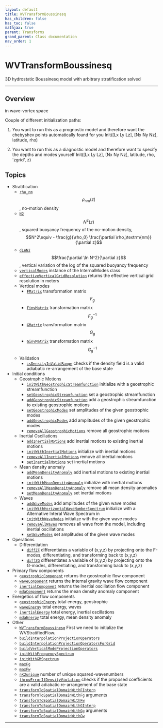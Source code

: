 ```yaml
---
layout: default
title: WVTransformBoussinesq
has_children: false
has_toc: false
mathjax: true
parent: Transforms
grand_parent: Class documentation
nav_order: 1
---
```


#  WVTransformBoussinesq

3D hydrostatic Boussinesq model with arbitrary stratification solved


---

## Overview
  in wave-vortex space
 
  Couple of different initialization paths:
  1) You want to run this as a prognostic model and therefore want
     the chebyshev points automatically found for you
        Init([Lx Ly Lz], [Nx Ny Nz], latitude, rho)
 
  2) You want to run this as a diagnostic model and therefore want
     to specify the depths and modes yourself
        Init([Lx Ly Lz], [Nx Ny Nz], latitude, rho, 'zgrid', z)


## Topics
+ Stratification
  + [`rho_nm`](/classes/transforms/wvtransformboussinesq/rho_nm.html) $$\rho_\textrm{nm}(z)$$, no-motion density
  + [`N2`](/classes/transforms/wvtransformboussinesq/n2.html) $$N^2(z)$$, squared buoyancy frequency of the no-motion density, $$N^2\equiv - \frac{g}{\rho_0} \frac{\partial \rho_\textrm{nm}}{\partial z}$$
  + [`dLnN2`](/classes/transforms/wvtransformboussinesq/dlnn2.html) $$\frac{\partial \ln N^2}{\partial z}$$, vertical variation of the log of the squared buoyancy frequency
  + [`verticalModes`](/classes/transforms/wvtransformboussinesq/verticalmodes.html) instance of the InternalModes class
  + [`effectiveVerticalGridResolution`](/classes/transforms/wvtransformboussinesq/effectiveverticalgridresolution.html) returns the effective vertical grid resolution in meters
  + Vertical modes
    + [`FMatrix`](/classes/transforms/wvtransformboussinesq/fmatrix.html) transformation matrix $$F_g$$
    + [`FinvMatrix`](/classes/transforms/wvtransformboussinesq/finvmatrix.html) transformation matrix $$F_g^{-1}$$
    + [`GMatrix`](/classes/transforms/wvtransformboussinesq/gmatrix.html) transformation matrix $$G_g$$
    + [`GinvMatrix`](/classes/transforms/wvtransformboussinesq/ginvmatrix.html) transformation matrix $$G_g^{-1}$$
  + Validation
    + [`isDensityInValidRange`](/classes/transforms/wvtransformboussinesq/isdensityinvalidrange.html) checks if the density field is a valid adiabatic re-arrangement of the base state
+ Initial conditions
  + Geostrophic Motions
    + [`initWithGeostrophicStreamfunction`](/classes/transforms/wvtransformboussinesq/initwithgeostrophicstreamfunction.html) initialize with a geostrophic streamfunction
    + [`setGeostrophicStreamfunction`](/classes/transforms/wvtransformboussinesq/setgeostrophicstreamfunction.html) set a geostrophic streamfunction
    + [`addGeostrophicStreamfunction`](/classes/transforms/wvtransformboussinesq/addgeostrophicstreamfunction.html) add a geostrophic streamfunction to existing geostrophic motions
    + [`setGeostrophicModes`](/classes/transforms/wvtransformboussinesq/setgeostrophicmodes.html) set amplitudes of the given geostrophic modes
    + [`addGeostrophicModes`](/classes/transforms/wvtransformboussinesq/addgeostrophicmodes.html) add amplitudes of the given geostrophic modes
    + [`removeAllGeostrophicMotions`](/classes/transforms/wvtransformboussinesq/removeallgeostrophicmotions.html) remove all geostrophic motions
  + Inertial Oscillations
    + [`addInertialMotions`](/classes/transforms/wvtransformboussinesq/addinertialmotions.html) add inertial motions to existing inertial motions
    + [`initWithInertialMotions`](/classes/transforms/wvtransformboussinesq/initwithinertialmotions.html) initialize with inertial motions
    + [`removeAllInertialMotions`](/classes/transforms/wvtransformboussinesq/removeallinertialmotions.html) remove all inertial motions
    + [`setInertialMotions`](/classes/transforms/wvtransformboussinesq/setinertialmotions.html) set inertial motions
  + Mean density anomaly
    + [`addMeanDensityAnomaly`](/classes/transforms/wvtransformboussinesq/addmeandensityanomaly.html) add inertial motions to existing inertial motions
    + [`initWithMeanDensityAnomaly`](/classes/transforms/wvtransformboussinesq/initwithmeandensityanomaly.html) initialize with inertial motions
    + [`removeAllMeanDensityAnomaly`](/classes/transforms/wvtransformboussinesq/removeallmeandensityanomaly.html) remove all mean density anomalies
    + [`setMeanDensityAnomaly`](/classes/transforms/wvtransformboussinesq/setmeandensityanomaly.html) set inertial motions
  + Waves
    + [`addWaveModes`](/classes/transforms/wvtransformboussinesq/addwavemodes.html) add amplitudes of the given wave modes
    + [`initWithHorizontalWaveNumberSpectrum`](/classes/transforms/wvtransformboussinesq/initwithhorizontalwavenumberspectrum.html) initialize with a Alternative Interal Wave Spectrum in
    + [`initWithWaveModes`](/classes/transforms/wvtransformboussinesq/initwithwavemodes.html) initialize with the given wave modes
    + [`removeAllWaves`](/classes/transforms/wvtransformboussinesq/removeallwaves.html) removes all wave from the model, including inertial oscillations
    + [`setWaveModes`](/classes/transforms/wvtransformboussinesq/setwavemodes.html) set amplitudes of the given wave modes
+ Operations
  + Differentiation
    + [`diffZF`](/classes/transforms/wvtransformboussinesq/diffzf.html) differentiates a variable of (x,y,z) by projecting onto the F-modes, differentiating, and transforming back to (x,y,z)
    + [`diffZG`](/classes/transforms/wvtransformboussinesq/diffzg.html) differentiates a variable of (x,y,z) by projecting onto the G-modes, differentiating, and transforming back to (x,y,z)
+ Primary flow components
  + [`geostrophicComponent`](/classes/transforms/wvtransformboussinesq/geostrophiccomponent.html) returns the geostrophic flow component
  + [`waveComponent`](/classes/transforms/wvtransformboussinesq/wavecomponent.html) returns the internal gravity wave flow component
  + [`inertialComponent`](/classes/transforms/wvtransformboussinesq/inertialcomponent.html) returns the inertial oscillation flow component
  + [`mdaComponent`](/classes/transforms/wvtransformboussinesq/mdacomponent.html) returns the mean density anomaly component
+ Energetics of flow components
  + [`geostrophicEnergy`](/classes/transforms/wvtransformboussinesq/geostrophicenergy.html) total energy, geostrophic
  + [`waveEnergy`](/classes/transforms/wvtransformboussinesq/waveenergy.html) total energy, waves
  + [`inertialEnergy`](/classes/transforms/wvtransformboussinesq/inertialenergy.html) total energy, inertial oscillations
  + [`mdaEnergy`](/classes/transforms/wvtransformboussinesq/mdaenergy.html) total energy, mean density anomaly
+ Other
  + [`WVTransformBoussinesq`](/classes/transforms/wvtransformboussinesq/wvtransformboussinesq.html) First we need to initialize the WVStratifiedFlow.
  + [`buildInterpolationProjectionOperators`](/classes/transforms/wvtransformboussinesq/buildinterpolationprojectionoperators.html) 
  + [`buildInterpolationProjectionOperatorsForGrid`](/classes/transforms/wvtransformboussinesq/buildinterpolationprojectionoperatorsforgrid.html) 
  + [`buildVerticalModeProjectionOperators`](/classes/transforms/wvtransformboussinesq/buildverticalmodeprojectionoperators.html) 
  + [`initWithFrequencySpectrum`](/classes/transforms/wvtransformboussinesq/initwithfrequencyspectrum.html) 
  + [`initWithGMSpectrum`](/classes/transforms/wvtransformboussinesq/initwithgmspectrum.html) 
  + [`maxFg`](/classes/transforms/wvtransformboussinesq/maxfg.html) 
  + [`maxFw`](/classes/transforms/wvtransformboussinesq/maxfw.html) 
  + [`nK2unique`](/classes/transforms/wvtransformboussinesq/nk2unique.html) number of unique squared-wavenumbers
  + [`throwErrorIfDensityViolation`](/classes/transforms/wvtransformboussinesq/throwerrorifdensityviolation.html) checks if the proposed coefficients are a valid adiabatic re-arrangement of the base state
  + [`transformToSpatialDomainWithFInterp`](/classes/transforms/wvtransformboussinesq/transformtospatialdomainwithfinterp.html) 
  + [`transformToSpatialDomainWithFg`](/classes/transforms/wvtransformboussinesq/transformtospatialdomainwithfg.html) arguments
  + [`transformToSpatialDomainWithFw`](/classes/transforms/wvtransformboussinesq/transformtospatialdomainwithfw.html) 
  + [`transformToSpatialDomainWithGInterp`](/classes/transforms/wvtransformboussinesq/transformtospatialdomainwithginterp.html) 
  + [`transformToSpatialDomainWithGg`](/classes/transforms/wvtransformboussinesq/transformtospatialdomainwithgg.html) arguments
  + [`transformToSpatialDomainWithGw`](/classes/transforms/wvtransformboussinesq/transformtospatialdomainwithgw.html) 


---